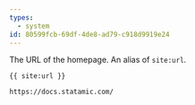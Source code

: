 ```yaml
---
types:
  - system
id: 80599fcb-69df-4de8-ad79-c918d9919e24
---
```

The URL of the homepage. An alias of `site:url`.

```
{{ site:url }}
```

``` .language-output
https://docs.statamic.com/
```
